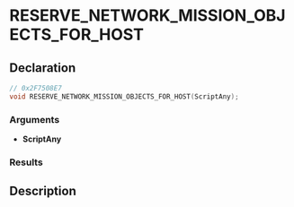 # RESERVE_NETWORK_MISSION_OBJECTS_FOR_HOST

## Declaration
```cpp
// 0x2F7508E7
void RESERVE_NETWORK_MISSION_OBJECTS_FOR_HOST(ScriptAny);
```

### Arguments
- **ScriptAny**

### Results

## Description
